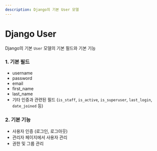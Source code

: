 ```yaml
---
description: Django의 기본 User 모델
---
```


# Django User

Django의 기본 `User` 모델의 기본 필드와 기본 기능

### 1. 기본 필드

* username
* password
* email
* first\_name
* last\_name
* 기타 인증과 관련된 필드 (`is_staff`, `is_active`, `is_superuser`, `last_login`, `date_joined` 등)

### 2. 기본 기능

* 사용자 인증 (로그인, 로그아웃)
* 관리자 페이지에서 사용자 관리
* 권한 및 그룹 관리








